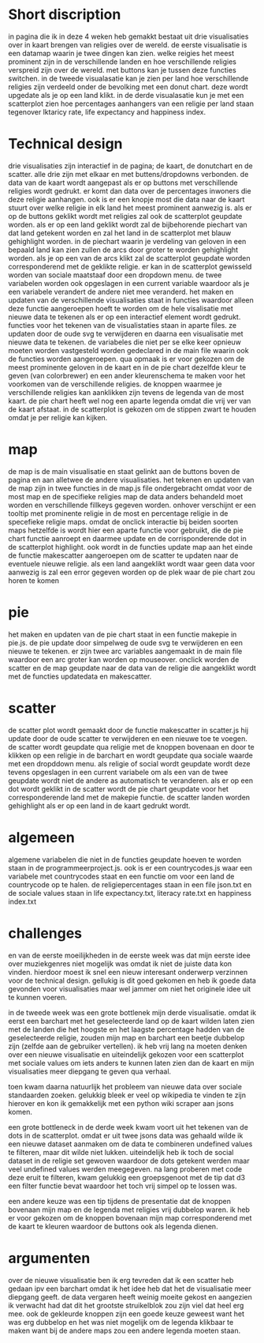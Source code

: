 # Short discription

in pagina die ik in deze 4 weken heb gemakkt bestaat uit drie visualisaties over in kaart brengen van religies over de wereld. de eerste visualisatie is een datamap waarin je twee dingen kan zien. welke reigies het meest prominent zijn in de verschillende landen en hoe verschillende religies verspreid zijn over de wereld. met buttons kan je tussen deze functies switchen. in de tweede visualasatie kan je zien per land hoe verschillende religies zijn verdeeld onder de bevolking met een donut chart. deze wordt upgedate als je op een land klikt. in de derde visualasatie kun je met een scatterplot zien hoe percentages aanhangers van een religie per land staan tegenover lktaricy rate, life expectancy and happiness index.

# Technical design

drie visualisaties zijn interactief in de pagina; de kaart, de donutchart en de scatter. alle drie zijn met elkaar en met buttens/dropdowns verbonden. de data van de kaart wordt aangepast als er op buttons met verschillende religies wordt gedrukt. er komt dan data over de percentages inwoners die deze religie aanhangen. ook is er een knopje most die data naar de kaart stuurt over welke religie in elk land het meest prominent aanwezig is. als er op de buttons geklikt wordt met religies zal ook de scatterplot geupdate worden. als er op een land geklikt wordt zal de bijbehorende piechart van dat land getekent worden en zal het land in de scatterplot met blauw gehighlight worden. in de piechart waarin je verdeling van geloven in een bepaald land kan zien zullen de arcs door groter te worden gehighlight worden. als je op een van de arcs klikt zal de scatterplot geupdate worden corresponderend met de geklikte religie. er kan in de scatterplot gewisseld worden van sociale maatstaaf door een dropdown menu. de twee variabelen worden ook opgeslagen in een current variable waardoor als je een variabele verandert de andere niet mee veranderd. het maken en updaten van de verschillende visualisaties staat in functies waardoor alleen deze functie aangeroepen hoeft te worden om de hele visalisatie met nieuwe data te tekenen als er op een interactief element wordt gedrukt. functies voor het tekenen van de visualistaties staan in aparte files. ze updaten door de oude svg te verwijderen en daarna een visualisatie met nieuwe data te tekenen. de variabeles die niet per se elke keer opnieuw moeten worden vastgesteld worden gedeclared in de main file waarin ook de functies worden aangeroepen. qua opmaak is er voor gekozen om de meest prominente geloven in de kaart en in de pie chart dezelfde kleur te geven (van colorbrewer) en een ander kleurenschema te maken voor het voorkomen van de verschillende religies. de knoppen waarmee je verschillende religies kan aanklikken zijn tevens de legenda van de most kaart. de pie chart heeft wel nog een aparte legenda omdat die vrij ver van de kaart afstaat. in de scatterplot is gekozen om de stippen zwart te houden omdat je per religie kan kijken.

# map

de map is de main visualisatie en staat gelinkt aan de buttons boven de pagina en aan alletwee de andere visualisaties. het tekenen en updaten van de map zijn in twee functies in de map.js file ondergebracht omdat voor de most map en de specifieke religies map de data anders behandeld moet worden en verschillende fillkeys gegeven worden. onhover verschijnt er een tooltip met prominente religie in de most en percentage religie in de specefieke religie maps. omdat de onclick interactie bij beiden soorten maps hetzelfde is wordt hier een aparte functie voor gebruikt, die de pie chart functie aanroept en daarmee update en de corrisponderende dot in de scatterplot highlight. ook wordt in de functies update map aan het einde de functie makescatter aangeroepen om de scatter te updaten naar de eventuele nieuwe religie. als een land aangeklikt wordt waar geen data voor aanwezig is zal een error gegeven worden op de plek waar de pie chart zou horen te komen

# pie

het maken en updaten van de pie chart staat in een functie makepie in pie.js. de pie update door simpelweg de oude svg te verwijderen en een nieuwe te tekenen. er zijn twee arc variables aangemaakt in de main file waardoor een arc groter kan worden op mouseover. onclick worden de scatter en de map geupdate naar de data van de religie die aangeklikt wordt met de functies updatedata en makescatter.

# scatter

de scatter plot wordt gemaakt door de functie makescatter in scatter.js hij update door de oude scatter te verwijderen en een nieuwe toe te voegen. de scatter wordt geupdate qua religie met de knoppen bovenaan en door te klikken op een religie in de barchart en wordt geupdate qua sociale waarde met een dropddown menu. als religie of social wordt geupdate wordt deze tevens opgeslagen in een current variabele om als een van de twee geupdate wordt niet de andere as automatisch te veranderen. als er op een dot wordt geklikt in de scatter wordt de pie chart geupdate voor het corresponderende land met de makepie functie. de scatter landen worden gehighlight als er op een land in de kaart gedrukt wordt.

# algemeen
algemene variabelen die niet in de functies geupdate hoeven te worden staan in de programmeerproject.js. ook is er een countrycodes.js waar een variabele met countrycodes staat en een functie om voor een land de countrycode op te halen. de religiepercentages staan in een file json.txt en de sociale values staan in life expectancy.txt, literacy rate.txt en happiness index.txt

# challenges

en van de eerste moeilijkheden in de eerste week was dat mijn eerste idee over muziekgenres niet mogelijk was omdat ik niet de juiste data kon vinden. hierdoor moest ik snel een nieuw interesant onderwerp verzinnen voor de technical design. gellukig is dit goed gekomen en heb ik goede data gevonden voor visualisaties maar wel jammer om niet het originele idee uit te kunnen voeren.

in de tweede week was een grote bottlenek mijn derde visualisatie. omdat ik eerst een barchart met het geselecteerde land op de kaart wilden laten zien met de landen die het hoogste en het laagste percentage hadden van de geselecteerde religie, zouden mijn map en barchart een beetje dubbelop zijn (zelfde aan de gebruiker vertellen). ik heb vrij lang na moeten denken over een nieuwe visualisatie en uiteindelijk gekozen voor een scatterplot met sociale values om iets anders te kunnen laten zien dan de kaart en mijn visualisaties meer diepgang te geven qua verhaal.

toen kwam daarna natuurlijk het probleem van nieuwe data over sociale standaarden zoeken. gelukkig bleek er veel op wikipedia te vinden te zijn hierover en kon ik gemakkelijk met een python wiki scraper aan jsons komen.

een grote bottleneck in de derde week kwam voort uit het tekenen van de dots in de scatterplot. omdat er uit twee jsons data was gehaald wilde ik een nieuwe dataset aanmaken om de data te combineren undefined values te filteren, maar dit wilde niet lukken. uiteindelijk heb ik toch de social dataset in de religie set gewoven waardoor de dots getekent werden maar veel undefined values werden meegegeven. na lang proberen met code deze eruit te filteren, kwam gelukkig een groepsgenoot met de tip dat d3 een filter functie bevat waardoor het toch vrij simpel op te lossen was.

een andere keuze was een tip tijdens de presentatie dat de knoppen bovenaan mijn map en de legenda met religies vrij dubbelop waren. ik heb er voor gekozen om de knoppen bovenaan mijn map corresponderend met de kaart te kleuren waardoor de buttons ook als legenda dienen.

# argumenten

over de nieuwe visualisatie ben ik erg tevreden dat ik een scatter heb gedaan ipv een barchart omdat ik het idee heb dat het de visualisatie meer diepgang geeft. de data vergaren heeft weinig moeite gekost en aangezien ik verwacht had dat dit het grootste struikelblok zou zijn viel dat heel erg mee. ook de gekleurde knoppen zijn een goede keuze geweest want het was erg dubbelop en het was niet mogelijk om de legenda klikbaar te maken want bij de andere maps zou een andere legenda moeten staan.  
